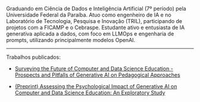 Graduando em Ciência de Dados e Inteligência Artificial (7º período) pela Universidade Federal da Paraíba. Atuo como engenheiro de IA e no Laboratório de Tecnologia, Pesquisa e Inovação (TRIL), participando de projetos com a FICAMP e o Cebraspe. Estudante ativo e entusiasta de IA generativa aplicada a dados, com foco em LLMOps e engenharia de prompts, utilizando principalmente modelos OpenAI.

- - - - -

Trabalhos publicados:

- [Surveying the Future of Computer and Data Science Education - Prospects and Pitfalls of Generative AI on Pedagogical Approaches](https://sol.sbc.org.br/index.php/wei/article/view/29652)

- [(Preprint) Assessing the Psychological Impact of Generative AI on Computer and Data Science Education: An Exploratory Study](https://www.preprints.org/manuscript/202312.0379/v2)
